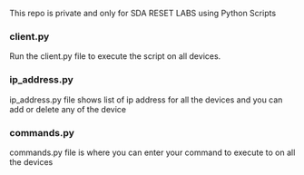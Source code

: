 This repo is private and only for SDA RESET LABS using Python Scripts

### client.py
Run the client.py file to execute the script on all devices.

### ip_address.py
ip_address.py file shows list of ip address for all the devices and you can add or delete any of the device

### commands.py
commands.py file is where you can enter your command to execute to on all the devices


